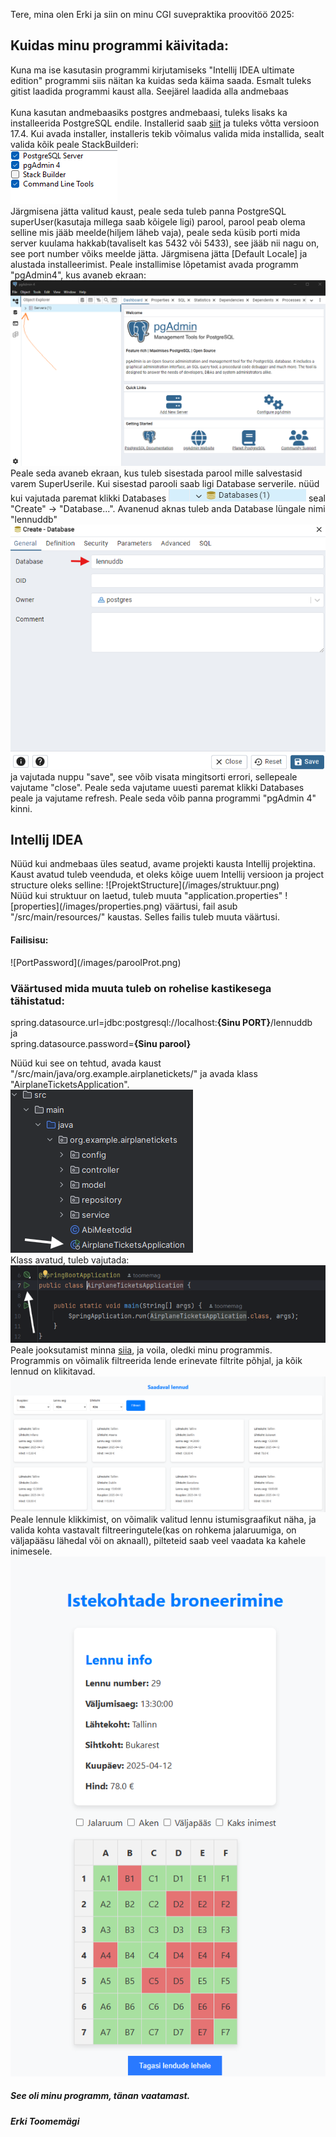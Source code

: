 Tere, mina olen Erki ja
siin on minu CGI suvepraktika proovitöö 2025:

<h2>Kuidas minu programmi käivitada:</h2>

Kuna ma ise kasutasin programmi kirjutamiseks "Intellij IDEA ultimate edition" programmi siis näitan ka kuidas seda käima saada.
Esmalt tuleks gitist laadida programmi kaust alla. Seejärel laadida alla andmebaas 
<br>
<br>
Kuna kasutan andmebaasiks postgres andmebaasi, tuleks lisaks ka installeerida PostgreSQL endile. Installerid saab [siit](https://www.enterprisedb.com/downloads/postgres-postgresql-downloads) ja tuleks võtta versioon 17.4. 
Kui avada installer, installeris tekib võimalus valida mida installida, sealt valida kõik peale StackBuilderi: <br>![screenshot](images/components.png)<br> Järgmisena jätta valitud kaust, peale seda tuleb panna PostgreSQL superUser(kasutaja millega saab kõigele ligi) parool, parool peab olema selline mis jääb meelde(hiljem läheb vaja), peale seda küsib porti mida server kuulama hakkab(tavaliselt kas 5432 või 5433), see jääb nii nagu on, see port number võiks meelde jätta. Järgmisena jätta [Default Locale] ja alustada installeerimist.
Peale installimise lõpetamist avada programm "pgAdmin4", kus avaneb ekraan:![pgAdmin4](/images/pgadmin4.png)
<br> Peale seda avaneb ekraan, kus tuleb sisestada parool mille salvestasid varem SuperUserile. Kui sisestad parooli saab ligi Database serverile. nüüd kui vajutada paremat klikki Databases ![databases](/images/databaas.png) 
seal "Create" -> "Database...". Avanenud aknas tuleb anda Database lüngale nimi "lennuddb" ![databaseCreate](/images/databaasloomine.png)<br> ja vajutada nuppu "save", see võib visata mingitsorti errori, sellepeale vajutame "close". Peale seda vajutame uuesti paremat klikki Databases peale ja vajutame refresh. Peale seda võib panna programmi "pgAdmin 4" kinni.

<h2>Intellij IDEA</h2>
Nüüd kui andmebaas üles seatud, avame projekti kausta Intellij projektina. Kaust avatud tuleb veenduda, et oleks kõige uuem Intellij versioon ja project structure oleks selline: ![ProjektStructure](/images/struktuur.png)
<br>
Nüüd kui struktuur on laetud, tuleb muuta "application.properties" ![properties](/images/properties.png) väärtusi, fail asub "/src/main/resources/" kaustas. Selles failis tuleb muuta väärtusi.
<br><h4>Failisisu:</h4>![PortPassword](/images/paroolProt.png)
<br>
<h3>Väärtused mida muuta tuleb on rohelise kastikesega tähistatud:</h3>
spring.datasource.url=jdbc:postgresql://localhost:<strong>{Sinu PORT}</strong>/lennuddb<br>
ja<br>
spring.datasource.password=<strong>{Sinu parool}</strong>
<br>

Nüüd kui see on tehtud, avada kaust "/src/main/java/org.example.airplanetickets/" ja avada klass "AirplaneTicketsApplication". <br>![AirplaneTicketsApp](/images/application.png)
<br> Klass avatud, tuleb vajutada: ![jooksuta](/images/jooksuta.png)<br>
Peale jooksutamist minna [siia](http://localhost:8080/lennud), ja voila, oledki minu programmis.
<br>
Programmis on võimalik filtreerida lende erinevate filtrite põhjal, ja kõik lennud on klikitavad.
<br>![lennuuuud](/images/lennnnnuud.png)
Peale lennule klikkimist, on võimalik valitud lennu istumisgraafikut näha, ja valida kohta vastavalt filtreeringutele(kas on rohkema jalaruumiga, on väljapääsu lähedal või on aknaall), pilteteid saab veel vaadata ka kahele inimesele. ![leend](/images/lend.png)<br>

<h5>See oli minu programm, tänan vaatamast.</h5>

<h5>Erki Toomemägi</h5>
